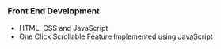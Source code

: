 ### Front End Development
- HTML, CSS and JavaScript
- One Click Scrollable Feature Implemented using JavaScript
